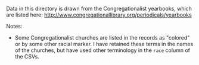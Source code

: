 Data in this directory is drawn from the Congregationalist yearbooks,
which are listed here:
<http://www.congregationallibrary.org/periodicals/yearbooks>

Notes:

-   Some Congregationalist churches are listed in the records as
    "colored" or by some other racial marker. I have retained these
    terms in the names of the churches, but have used other terminology
    in the `race` column of the CSVs.
